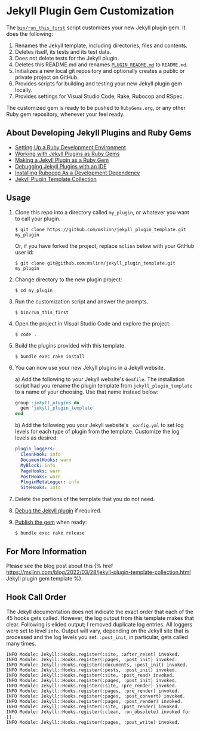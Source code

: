 # Jekyll Plugin Gem Customization

The [`bin/run_this_first`](bin/run_this_first) script customizes your new Jekyll plugin gem.
It does the following:
  1) Renames the Jekyll template, including directories, files and contents.
  2) Deletes itself, its tests and its test data.
  3) Does not delete tests for the Jekyll plugin.
  4) Deletes this README.md and renames [`PLUGIN_README.md`](PLUGIN_README.md) to `README.md`.
  5) Initializes a new local git repository and optionally creates a public or private project on GitHub.
  6) Provides scripts for building and testing your new Jekyll plugin gem locally.
  7) Provides settings for Visual Studio Code, Rake, Rubocop and RSpec.

The customized gem is ready to be pushed to `RubyGems.org`, or any other Ruby gem repository, whenever your feel ready.


## About Developing Jekyll Plugins and Ruby Gems
  * [Setting Up a Ruby Development Environment](https://www.mslinn.com/blog/2022/02/12/ruby-setup.html)
  * [Working with Jekyll Plugins as Ruby Gems](https://www.mslinn.com/blog/2022/02/13/jekyll-gem.html)
  * [Making a Jekyll Plugin as a Ruby Gem](https://www.mslinn.com/blog/2022/02/13/jekyll-gem2.html)
  * [Debugging Jekyll Plugins with an IDE](https://www.mslinn.com/blog/2022/02/21/jekyll-debugging.html)
  * [Installing Rubocop As a Development Dependency](https://www.mslinn.com/blog/2022/03/06/rubocop-install.html)
  * [Jekyll Plugin Template Collection](https://www.mslinn.com/blog/2022/03/28/jekyll-plugin-template-collection.html)


## Usage
  1) Clone this repo into a directory called `my_plugin`, or whatever you want to call your plugin.
     ```shell
     $ git clone https://github.com/mslinn/jekyll_plugin_template.git my_plugin
     ```
     Or, if you have forked the project, replace `mslinn` below with your GitHub user id:
     ```shell
     $ git clone git@github.com:mslinn/jekyll_plugin_template.git my_plugin
     ```
  2) Change directory to the new plugin project:
     ```shell
     $ cd my_plugin
     ```
  3) Run the customization script and answer the prompts.
     ```shell
     $ bin/run_this_first
     ```
  4) Open the project in Visual Studio Code and explore the project:
     ```shell
     $ code .
     ```
  5) Build the plugins provided with this template.
     ```shell
     $ bundle exec rake install
     ```
  6) You can now use your new Jekyll plugins in a Jekyll website.

     a) Add the following to your Jekyll website's `Gemfile`.
        The installation script had you rename the plugin template from `jekyll_plugin_template` to a name of your choosing.
        Use that name instead below:
        ```ruby
        group :jekyll_plugins do
          gem 'jekyll_plugin_template'
        end
        ```
     b) Add the following you your Jekyll website's `_config.yml` to set log levels for each type of plugin from the template.
        Customize the log levels as desired:
        ```yaml
        plugin_loggers:
          CleanHook: info
          DocumentHooks: warn
          MyBlock: info
          PageHooks: warn
          PostHooks: warn
          PluginMetaLogger: info
          SiteHooks: info
        ```
  7) Delete the portions of the template that you do not need.
  8) [Debug the Jekyll plugin](https://www.mslinn.com/blog/2022/02/21/jekyll-debugging.html) if required.
  8) [Publish the gem](https://www.mslinn.com/blog/2022/02/13/jekyll-gem2.html#publish) when ready:
     ```shell
     $ bundle exec rake release
     ```


## For More Information
Please see the blog post about this {% href https://mslinn.com/blog/2022/03/28/jekyll-plugin-template-collection.html Jekyll plugin gem template %}.


## Hook Call Order
The Jekyll documentation does not indicate the exact order that each of the 45 hooks gets called.
However, the log output from this template makes that clear.
Following is elided output; I removed duplicate log entries.
All loggers were set to level `info`.
Output will vary, depending on the Jekyll site that is processed and the log levels you set.
`:post_init`, in particular, gets called many times.
```
INFO Module: Jekyll::Hooks.register(:site, :after_reset) invoked.
INFO Module: Jekyll::Hooks.register(:pages, :post_init) invoked.
INFO Module: Jekyll::Hooks.register(:documents, :post_init) invoked.
INFO Module: Jekyll::Hooks.register(:posts, :post_init) invoked.
INFO Module: Jekyll::Hooks.register(:site, :post_read) invoked.
INFO Module: Jekyll::Hooks.register(:pages, :post_init) invoked.
INFO Module: Jekyll::Hooks.register(:site, :pre_render) invoked.
INFO Module: Jekyll::Hooks.register(:pages, :pre_render) invoked.
INFO Module: Jekyll::Hooks.register(:pages, :post_convert) invoked.
INFO Module: Jekyll::Hooks.register(:pages, :post_render) invoked.
INFO Module: Jekyll::Hooks.register(:site, :post_render) invoked.
INFO Module: Jekyll::Hooks.register(:clean, :on_obsolete) invoked for [].
INFO Module: Jekyll::Hooks.register(:pages, :post_write) invoked.
```
